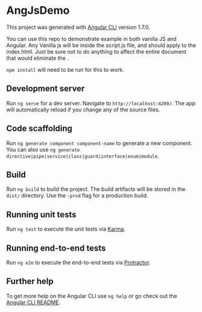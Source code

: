 # AngJsDemo

This project was generated with [Angular CLI](https://github.com/angular/angular-cli) version 1.7.0.

You can use this repo to demonstrate example in both vanilla JS and Angular. Any Vanilla js will be inside the script.js file, and should apply to the index.html. Just be sure not to do anything to affect the entire document that would eliminate the <app-root>.

`npm install` will need to be run for this to work.

## Development server

Run `ng serve` for a dev server. Navigate to `http://localhost:4200/`. The app will automatically reload if you change any of the source files.

## Code scaffolding

Run `ng generate component component-name` to generate a new component. You can also use `ng generate directive|pipe|service|class|guard|interface|enum|module`.

## Build

Run `ng build` to build the project. The build artifacts will be stored in the `dist/` directory. Use the `-prod` flag for a production build.

## Running unit tests

Run `ng test` to execute the unit tests via [Karma](https://karma-runner.github.io).

## Running end-to-end tests

Run `ng e2e` to execute the end-to-end tests via [Protractor](http://www.protractortest.org/).

## Further help

To get more help on the Angular CLI use `ng help` or go check out the [Angular CLI README](https://github.com/angular/angular-cli/blob/master/README.md).
